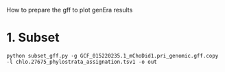 How to prepare the gff to plot genEra results

# 1. Subset

```
python subset_gff.py -g GCF_015220235.1_mChoDid1.pri_genomic.gff.copy -l chlo.27675_phylostrata_assignation.tsv1 -o out
```

